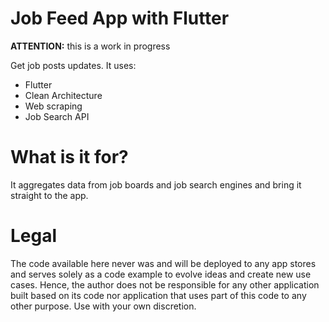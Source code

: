 # Job Feed App with Flutter

**ATTENTION:** this is a work in progress

Get job posts updates. It uses:

* Flutter
* Clean Architecture
* Web scraping
* Job Search API

# What is it for?

It aggregates data from job boards and job search engines and bring it straight to the app.

# Legal

The code available here never was and will be deployed to any app stores and serves solely as a code example to evolve ideas and create new use cases. Hence, the author does not be responsible for any other application built based on its code nor application that uses part of this code to any other purpose. Use with your own discretion.